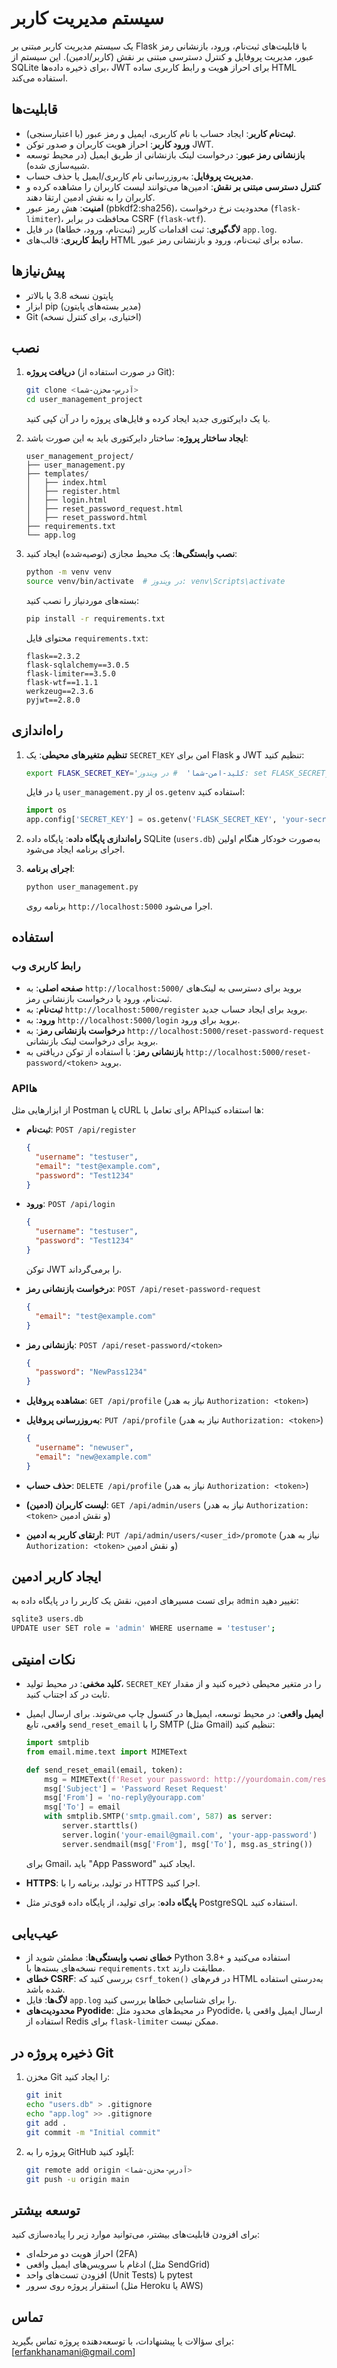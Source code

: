 # سیستم مدیریت کاربر

یک سیستم مدیریت کاربر مبتنی بر Flask با قابلیت‌های ثبت‌نام، ورود، بازنشانی رمز عبور، مدیریت پروفایل و کنترل دسترسی مبتنی بر نقش (کاربر/ادمین). این سیستم از SQLite برای ذخیره داده‌ها، JWT برای احراز هویت و رابط کاربری ساده HTML استفاده می‌کند.

## قابلیت‌ها

- **ثبت‌نام کاربر**: ایجاد حساب با نام کاربری، ایمیل و رمز عبور (با اعتبارسنجی).
- **ورود کاربر**: احراز هویت کاربران و صدور توکن JWT.
- **بازنشانی رمز عبور**: درخواست لینک بازنشانی از طریق ایمیل (در محیط توسعه شبیه‌سازی شده).
- **مدیریت پروفایل**: به‌روزرسانی نام کاربری/ایمیل یا حذف حساب.
- **کنترل دسترسی مبتنی بر نقش**: ادمین‌ها می‌توانند لیست کاربران را مشاهده کرده و کاربران را به نقش ادمین ارتقا دهند.
- **امنیت**: هش رمز عبور (pbkdf2:sha256)، محدودیت نرخ درخواست (`flask-limiter`)، محافظت در برابر CSRF (`flask-wtf`).
- **لاگ‌گیری**: ثبت اقدامات کاربر (ثبت‌نام، ورود، خطاها) در فایل `app.log`.
- **رابط کاربری**: قالب‌های HTML ساده برای ثبت‌نام، ورود و بازنشانی رمز عبور.

## پیش‌نیازها

- پایتون نسخه 3.8 یا بالاتر
- ابزار pip (مدیر بسته‌های پایتون)
- Git (اختیاری، برای کنترل نسخه)

## نصب

1. **دریافت پروژه** (در صورت استفاده از Git):

   ```bash
   git clone <آدرس-مخزن-شما>
   cd user_management_project
   ```

   یا یک دایرکتوری جدید ایجاد کرده و فایل‌های پروژه را در آن کپی کنید.

2. **ایجاد ساختار پروژه**: ساختار دایرکتوری باید به این صورت باشد:

   ```
   user_management_project/
   ├── user_management.py
   ├── templates/
   │   ├── index.html
   │   ├── register.html
   │   ├── login.html
   │   ├── reset_password_request.html
   │   ├── reset_password.html
   ├── requirements.txt
   └── app.log
   ```

3. **نصب وابستگی‌ها**: یک محیط مجازی (توصیه‌شده) ایجاد کنید:

   ```bash
   python -m venv venv
   source venv/bin/activate  # در ویندوز: venv\Scripts\activate
   ```

   بسته‌های موردنیاز را نصب کنید:

   ```bash
   pip install -r requirements.txt
   ```

   محتوای فایل `requirements.txt`:

   ```
   flask==2.3.2
   flask-sqlalchemy==3.0.5
   flask-limiter==3.5.0
   flask-wtf==1.1.1
   werkzeug==2.3.6
   pyjwt==2.8.0
   ```

## راه‌اندازی

1. **تنظیم متغیرهای محیطی**: یک `SECRET_KEY` امن برای Flask و JWT تنظیم کنید:

   ```bash
   export FLASK_SECRET_KEY='کلید-امن-شما'  # در ویندوز: set FLASK_SECRET_KEY=کلید-امن-شما
   ```

   یا در فایل `user_management.py` از `os.getenv` استفاده کنید:

   ```python
   import os
   app.config['SECRET_KEY'] = os.getenv('FLASK_SECRET_KEY', 'your-secret-key')
   ```

2. **راه‌اندازی پایگاه داده**: پایگاه داده SQLite (`users.db`) به‌صورت خودکار هنگام اولین اجرای برنامه ایجاد می‌شود.

3. **اجرای برنامه**:

   ```bash
   python user_management.py
   ```

   برنامه روی `http://localhost:5000` اجرا می‌شود.

## استفاده

### رابط کاربری وب

- **صفحه اصلی**: به `http://localhost:5000/` بروید برای دسترسی به لینک‌های ثبت‌نام، ورود یا درخواست بازنشانی رمز.
- **ثبت‌نام**: به `http://localhost:5000/register` بروید برای ایجاد حساب جدید.
- **ورود**: به `http://localhost:5000/login` بروید برای ورود.
- **درخواست بازنشانی رمز**: به `http://localhost:5000/reset-password-request` بروید برای درخواست لینک بازنشانی.
- **بازنشانی رمز**: با استفاده از توکن دریافتی به `http://localhost:5000/reset-password/<token>` بروید.

### APIها

از ابزارهایی مثل Postman یا cURL برای تعامل با APIها استفاده کنید:

- **ثبت‌نام**: `POST /api/register`

  ```json
  {
    "username": "testuser",
    "email": "test@example.com",
    "password": "Test1234"
  }
  ```
- **ورود**: `POST /api/login`

  ```json
  {
    "username": "testuser",
    "password": "Test1234"
  }
  ```

  توکن JWT را برمی‌گرداند.
- **درخواست بازنشانی رمز**: `POST /api/reset-password-request`

  ```json
  {
    "email": "test@example.com"
  }
  ```
- **بازنشانی رمز**: `POST /api/reset-password/<token>`

  ```json
  {
    "password": "NewPass1234"
  }
  ```
- **مشاهده پروفایل**: `GET /api/profile` (نیاز به هدر `Authorization: <token>`)
- **به‌روزرسانی پروفایل**: `PUT /api/profile` (نیاز به هدر `Authorization: <token>`)

  ```json
  {
    "username": "newuser",
    "email": "new@example.com"
  }
  ```
- **حذف حساب**: `DELETE /api/profile` (نیاز به هدر `Authorization: <token>`)
- **لیست کاربران (ادمین)**: `GET /api/admin/users` (نیاز به هدر `Authorization: <token>` و نقش ادمین)
- **ارتقای کاربر به ادمین**: `PUT /api/admin/users/<user_id>/promote` (نیاز به هدر `Authorization: <token>` و نقش ادمین)

## ایجاد کاربر ادمین

برای تست مسیرهای ادمین، نقش یک کاربر را در پایگاه داده به `admin` تغییر دهید:

```bash
sqlite3 users.db
UPDATE user SET role = 'admin' WHERE username = 'testuser';
```

## نکات امنیتی

- **کلید مخفی**: در محیط تولید، `SECRET_KEY` را در متغیر محیطی ذخیره کنید و از مقدار ثابت در کد اجتناب کنید.
- **ایمیل واقعی**: در محیط توسعه، ایمیل‌ها در کنسول چاپ می‌شوند. برای ارسال ایمیل واقعی، تابع `send_reset_email` را با SMTP (مثل Gmail) تنظیم کنید:

  ```python
  import smtplib
  from email.mime.text import MIMEText
  
  def send_reset_email(email, token):
      msg = MIMEText(f'Reset your password: http://yourdomain.com/reset-password/{token}')
      msg['Subject'] = 'Password Reset Request'
      msg['From'] = 'no-reply@yourapp.com'
      msg['To'] = email
      with smtplib.SMTP('smtp.gmail.com', 587) as server:
          server.starttls()
          server.login('your-email@gmail.com', 'your-app-password')
          server.sendmail(msg['From'], msg['To'], msg.as_string())
  ```

  برای Gmail، باید "App Password" ایجاد کنید.
- **HTTPS**: در تولید، برنامه را با HTTPS اجرا کنید.
- **پایگاه داده**: برای تولید، از پایگاه داده قوی‌تر مثل PostgreSQL استفاده کنید.

## عیب‌یابی

- **خطای نصب وابستگی‌ها**: مطمئن شوید از Python 3.8+ استفاده می‌کنید و نسخه‌های بسته‌ها با `requirements.txt` مطابقت دارند.
- **خطای CSRF**: بررسی کنید که `csrf_token()` در فرم‌های HTML به‌درستی استفاده شده باشد.
- **لاگ‌ها**: فایل `app.log` را برای شناسایی خطاها بررسی کنید.
- **محدودیت‌های Pyodide**: در محیط‌های محدود مثل Pyodide، ارسال ایمیل واقعی یا استفاده از Redis برای `flask-limiter` ممکن نیست.

## ذخیره پروژه در Git

1. مخزن Git را ایجاد کنید:

   ```bash
   git init
   echo "users.db" > .gitignore
   echo "app.log" >> .gitignore
   git add .
   git commit -m "Initial commit"
   ```
2. پروژه را به GitHub آپلود کنید:

   ```bash
   git remote add origin <آدرس-مخزن-شما>
   git push -u origin main
   ```

## توسعه بیشتر

برای افزودن قابلیت‌های بیشتر، می‌توانید موارد زیر را پیاده‌سازی کنید:

- احراز هویت دو مرحله‌ای (2FA)
- ادغام با سرویس‌های ایمیل واقعی (مثل SendGrid)
- افزودن تست‌های واحد (Unit Tests) با pytest
- استقرار پروژه روی سرور (مثل Heroku یا AWS)

## تماس

برای سؤالات یا پیشنهادات، با توسعه‌دهنده پروژه تماس بگیرید: \[erfankhanamani@gmail.com\]